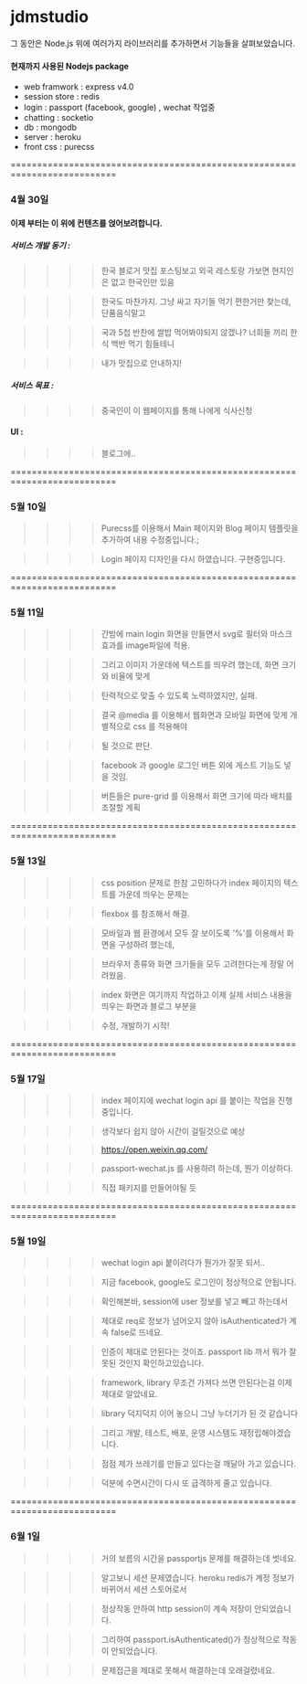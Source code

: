 # jdmstudio
그 동안은 Node.js 위에 여러가지 라이브러리를 추가하면서 기능들을 살펴보았습니다.

#### 현재까지 사용된 Nodejs package

- web framwork : express v4.0
- session store : redis
- login : passport (facebook, google) , wechat 작업중
- chatting : socketio
- db : mongodb
- server : heroku
- front css : purecss

==========================================================================

### 4월 30일

#### 이제 부터는 이 위에 컨텐츠를 얹어보려합니다.



##### 서비스 개발 동기 : 
>>>>한국 블로거 맛집 포스팅보고 외국 레스토랑 가보면 현지인은 없고 한국인만 있음

>>>>한국도 마찬가지. 그냥 싸고 자기들 먹기 편한거만 찾는데, 단품음식말고

>>>>국과 5첩 반찬에 쌀밥 먹어봐야되지 않겠나? 너희들 끼리 한식 백반 먹기 힘들테니

>>>>내가 맛집으로 안내하지!

##### 서비스 목표 : 
>>>>중국인이 이 웹페이지를 통해 나에게 식사신청

#### UI : 

>>>>블로그에..

==========================================================================

### 5월 10일

>>>> Purecss를 이용해서 Main 페이지와 Blog 페이지 템플릿을 추가하여 내용 수정중입니다.;

>>>> Login 페이지 디자인을 다시 하였습니다. 구현중입니다.

==========================================================================

### 5월 11일

>>>> 간밤에 main login 화면을 만들면서 svg로 필터와 마스크 효과를 image파일에 적용.

>>>> 그리고 이미지 가운데에 텍스트를 띄우려 했는데, 화면 크기와 비율에 맞게

>>>> 탄력적으로 맞출 수 있도록 노력하였지만, 실패.

>>>> 결국 @media 를 이용해서 웹화면과 모바일 화면에 맞게 개별적으로 css 를 적용해야 

>>>> 될 것으로 판단. 

>>>> facebook 과 google 로그인 버튼 외에 게스트 기능도 넣을 것임.

>>>> 버튼들은 pure-grid 를 이용해서 화면 크기에 따라 배치를 조절할 계획

==========================================================================

### 5월 13일

>>>> css position 문제로 한참 고민하다가 index 페이지의 텍스트를 가운데 띄우는 문제는

>>>> flexbox 를 참조해서 해결. 

>>>> 모바일과 웹 환경에서 모두 잘 보이도록 '%'를 이용해서 화면을 구성하려 했는데,

>>>> 브라우저 종류와 화면 크기들을 모두 고려한다는게 정말 어려웠음.

>>>> index 화면은 여기까지 작업하고 이제 실제 서비스 내용을 띄우는 화면과 블로그 부분을

>>>> 수정, 개발하기 시작!

==========================================================================

### 5월 17일

>>>> index 페이지에 wechat login api 를 붙이는 작업을 진행중입니다.

>>>> 생각보다 쉽지 않아 시간이 걸릴것으로 예상

>>>> https://open.weixin.qq.com/

>>>> passport-wechat.js 를 사용하려 하는데, 뭔가 이상하다.

>>>> 직접 패키지를 만들어야될 듯

==========================================================================

### 5월 19일

>>>> wechat login api 붙이려다가 뭔가가 잘못 되서..

>>>> 지금 facebook, google도 로그인이 정상적으로 안됩니다.

>>>> 확인해본바, session에 user 정보를 넣고 빼고 하는데서 

>>>> 제대로 req로 정보가 넘어오지 않아 isAuthenticated가 계속 false로 뜨네요.

>>>> 인증이 제대로 안된다는 것이죠. passport lib 까서 뭐가 잘못된 것인지 확인하고있습니다.

>>>> framework, library 무조건 가져다 쓰면 안된다는걸 이제 제대로 알았네요.

>>>> library 덕지덕지 이어 놓으니 그냥 누더기가 된 것 같습니다

>>>> 그리고 개발, 테스트, 배포, 운영 시스템도 재정립해야겠습니다.

>>>> 점점 제가 쓰레기를 만들고 있다는걸 깨달아 가고 있습니다.

>>>> 덕분에 수면시간이 다시 또 급격하게 줄고 있습니다.

==========================================================================

### 6월 1일

>>>>거의 보름의 시간을 passportjs 문제를 해결하는데 썻네요.

>>>>알고보니 세션 문제였습니다. heroku redis가 계정 정보가 바뀌어서 세션 스토어로서 

>>>>정상작동 안하여 http session이 계속 저장이 안되었습니다.

>>>>그리하여 passport.isAuthenticated()가 정상적으로 작동이 안되었습니다. 

>>>>문제접근을 제대로 못해서 해결하는데 오래걸렸네요.